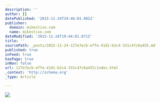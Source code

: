 ```yaml
---
description: ''
author: []
datePublished: '2015-11-24T19:46:01.901Z'
publisher:
  domain: mikestiso.com
  name: mikestiso.com
dateModified: '2015-11-24T19:44:01.071Z'
title: ''
sourcePath: _posts/2015-11-24-127e7ecb-effe-41d1-b2c4-331c47c6a455.md
published: true
inFeed: true
hasPage: true
inNav: false
url: 127e7ecb-effe-41d1-b2c4-331c47c6a455/index.html
_context: 'http://schema.org'
_type: Article

---
```

![](http://mikestiso.com/images/peek.png)